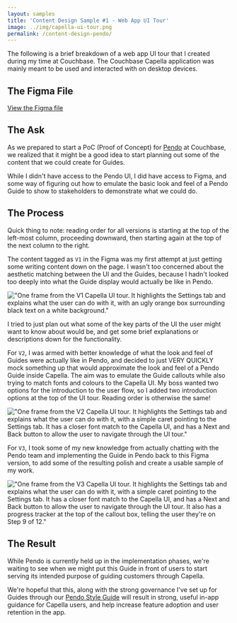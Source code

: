 ```yaml
---
layout: samples
title: 'Content Design Sample #1 - Web App UI Tour'
image: ../img/capella-ui-tour.png
permalink: /content-design-pendo/
---
```


The following is a brief breakdown of a web app UI tour that I created during my time at Couchbase. The Couchbase Capella application was mainly meant to be used and interacted with on desktop devices.  

## The Figma File

[View the Figma file](https://www.figma.com/file/b69ayOFMpCNI7JAwao3FLF/UI-Tour?type=design&node-id=0%3A1&mode=design&t=6S9ithSo8EzRUVlU-1) 

## The Ask 

As we prepared to start a PoC (Proof of Concept) for [Pendo](https://www.pendo.io) at Couchbase, we realized that it might be a good idea to start planning out some of the content that we could create for Guides. 

While I didn't have access to the Pendo UI, I did have access to Figma, and some way of figuring out how to emulate the basic look and feel of a Pendo Guide to show to stakeholders to demonstrate what we could do. 

## The Process 

Quick thing to note: reading order for all versions is starting at the top of the left-most column, proceeding downward, then starting again at the top of the next column to the right. 

The content tagged as `V1` in the Figma was my first attempt at just getting some writing content down on the page. I wasn't too concerned about the aesthetic matching between the UI and the Guides, because I hadn't looked too deeply into what the Guide display would actually be like in Pendo. 

!["One frame from the V1 Capella UI tour. It highlights the Settings tab and explains what the user can do with it, with an ugly orange box surrounding black text on a white background."](../../img/capella-ui-tour-v1.png)

I tried to just plan out what some of the key parts of the UI the user might want to know about would be, and get some brief explanations or descriptions down for the functionality. 

For `V2`, I was armed with better knowledge of what the look and feel of Guides were actually like in Pendo, and decided to just VERY QUICKLY mock something up that would approximate the look and feel of a Pendo Guide inside Capella. The aim was to emulate the Guide callouts while also trying to match fonts and colours to the Capella UI. My boss wanted two options for the introduction to the user flow, so I added two introduction options at the top of the UI tour. Reading order is otherwise the same! 

!["One frame from the V2 Capella UI tour. It highlights the Settings tab and explains what the user can do with it, with a simple caret pointing to the Settings tab. It has a closer font match to the Capella UI, and has a Next and Back button to allow the user to navigate through the UI tour."](../../img/capella-ui-tour-v2.png)

For `V3`, I took some of my new knowledge from actually chatting with the Pendo team and implementing the Guide in Pendo back to this Figma version, to add some of the resulting polish and create a usable sample of my work. 

!["One frame from the V3 Capella UI tour. It highlights the Settings tab and explains what the user can do with it, with a simple caret pointing to the Settings tab. It has a closer font match to the Capella UI, and has a Next and Back button to allow the user to navigate through the UI tour. It also has a progress tracker at the top of the callout box, telling the user they're on Step 9 of 12."](../../img/capella-ui-tour-v3.png)

## The Result 

While Pendo is currently held up in the implementation phases, we're waiting to see when we might put this Guide in front of users to start serving its intended purpose of guiding customers through Capella. 

We're hopeful that this, along with the strong governance I've set up for Guides through our [Pendo Style Guide](https://sarahlwelton.github.io/cb-vale-style-guide/pendo/index.html) will result in strong, useful in-app guidance for Capella users, and help increase feature adoption and user retention in the app. 

